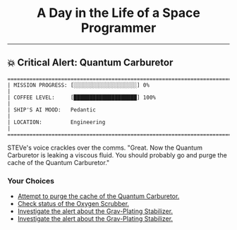 <h1 align="center">A Day in the Life of a Space Programmer</h1>

---

<h2 id="node-7">💥 Critical Alert: Quantum Carburetor</h2>

```
========================================================================
| MISSION PROGRESS: [░░░░░░░░░░░░░░░░░░░░] 0%                                  |
| COFFEE LEVEL:     [████████████████████] 100%                                |
| SHIP'S AI MOOD:   Pedantic                                                   |
| LOCATION:         Engineering                                                |
========================================================================
```

STEVe's voice crackles over the comms. "Great. Now the Quantum Carburetor is leaking a viscous fluid. You should probably go and purge the cache of the Quantum Carburetor."



### Your Choices

*   [Attempt to purge the cache of the Quantum Carburetor.](./README-0010.md)
*   [Check status of the Oxygen Scrubber.](./README-0025.md)
*   [Investigate the alert about the Grav-Plating Stabilizer.](./README-0022.md)
*   [Investigate the alert about the Grav-Plating Stabilizer.](./README-0023.md)
